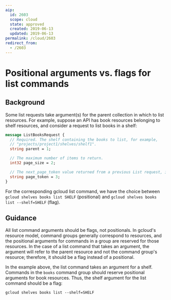 ```yaml
---
aip:
  id: 2603
  scope: cloud
  state: approved
  created: 2019-06-13
  updated: 2019-06-13
permalink: /cloud/2603
redirect_from:
  - /2603
---
```


# Positional arguments vs. flags for list commands

## Background

Some list requests take argument(s) for the parent collection in which to list
resources. For example, suppose an API has book resources belonging to shelf
resources, and consider a request to list books in a shelf:

```proto
message ListBooksRequest {
  // Required. The shelf containing the books to list, for example,
  // "projects/project1/shelves/shelf1".
  string parent = 1;

  // The maximum number of items to return.
  int32 page_size = 2;

  // The next_page_token value returned from a previous List request, if any.
  string page_token = 3;
}
```

For the corresponding gcloud list command, we have the choice between `gcloud
shelves books list SHELF` (positional) and `gcloud shelves books list
--shelf=SHELF` (flag).


## Guidance

All list command arguments should be flags, not positionals. In gcloud's
resource model, command groups generally correspond to resources, and the
positional arguments for commands in a group are reserved for those resources.
In the case of a list command that takes an argument, the argument will refer to
the parent resource and not the command group's resource; therefore, it should
be a flag instead of a positional.

In the example above, the list command takes an argument for a shelf. Commands
in the `books` command group should reserve positional arguments for book
resources. Thus, the shelf argument for the list command should be a flag:

```
gcloud shelves books list --shelf=SHELF
```